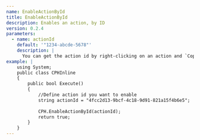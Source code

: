 ```yaml
---
name: EnableActionById
title: EnableActionById
description: Enables an action, by ID
version: 0.2.4
parameters:
  - name: actionId
    default: '"1234-abcde-5678"'
    description: |
      You can get the action id by right-clicking on an action and `Copy Action Id`
example: |
    using System;
    public class CPHInline
    {
        public bool Execute()
        {
            //Define action id you want to enable
            string actionId = "4fcc2d13-9bcf-4c18-9d91-821a15f4b6e5";
            
            CPH.EnableActionById(actionId);
            return true;
        }
    }
---
```

